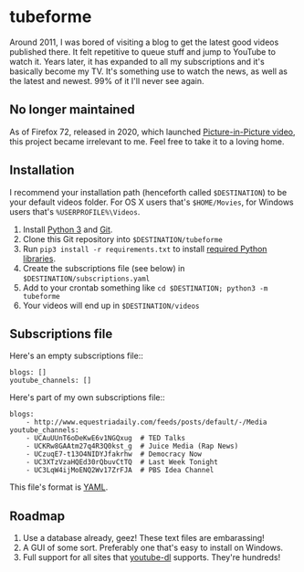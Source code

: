 tubeforme
=========

Around 2011, I was bored of visiting a blog to get the latest good videos published there.
It felt repetitive to queue stuff and jump to YouTube to watch it.
Years later, it has expanded to all my subscriptions and it's basically become my TV.
It's something use to watch the news, as well as the latest and newest. 99% of it I'll never see again.

No longer maintained
--------------------

As of Firefox 72, released in 2020, which launched
[Picture-in-Picture video](https://support.mozilla.org/en-US/kb/about-picture-picture-firefox),
this project became irrelevant to me. Feel free to take it to a loving home.

Installation
------------

I recommend your installation path (henceforth called `$DESTINATION`) to be your default videos folder.
For OS X users that's `$HOME/Movies`, for Windows users that's `%USERPROFILE%\Videos`.

1. Install [Python 3](http://python.org/download) and [Git](https://git-scm.com/download).
1. Clone this Git repository into `$DESTINATION/tubeforme`
1. Run `pip3 install -r requirements.txt` to install [required Python libraries](requirements.txt).
1. Create the subscriptions file (see below) in `$DESTINATION/subscriptions.yaml`
1. Add to your crontab something like `cd $DESTINATION; python3 -m tubeforme`
1. Your videos will end up in `$DESTINATION/videos`

Subscriptions file
------------------

Here's an empty subscriptions file::

    blogs: []
    youtube_channels: []

Here's part of my own subscriptions file::

    blogs:
        - http://www.equestriadaily.com/feeds/posts/default/-/Media
    youtube_channels:
        - UCAuUUnT6oDeKwE6v1NGQxug  # TED Talks
        - UCKRw8GAAtm27q4R3Q0kst_g  # Juice Media (Rap News)
        - UCzuqE7-t13O4NIDYJfakrhw  # Democracy Now
        - UC3XTzVzaHQEd30rQbuvCtTQ  # Last Week Tonight
        - UC3LqW4ijMoENQ2Wv17ZrFJA  # PBS Idea Channel

This file's format is [YAML](http://yaml.org/).

Roadmap
-------

1. Use a database already, geez! These text files are embarassing!
1. A GUI of some sort. Preferably one that's easy to install on Windows.
1. Full support for all sites that [youtube-dl](https://github.com/rg3/youtube-dl) supports. They're hundreds!
